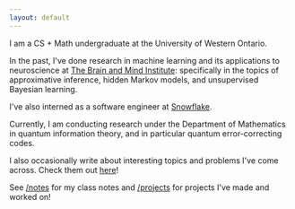 ```yaml
---
layout: default
---
```


I am a CS + Math undergraduate at the University of Western Ontario.

In the past, I've done research in machine learning and its applications to neuroscience at [The Brain and Mind Institute](https://www.uwo.ca/bmi/): specifically in the topics of approximative inference, hidden Markov models, and unsupervised Bayesian learning.

I've also interned as a software engineer at [Snowflake](https://www.snowflake.com/en/).

Currently, I am conducting research under the Department of Mathematics in quantum information theory, and in particular quantum error-correcting codes.

I also occasionally write about interesting topics and problems I've come across. 
Check them out [here](/posts)!

See [/notes](/notes) for my class notes and [/projects](/projects) for projects I've made and worked on!

